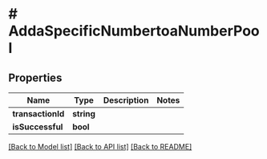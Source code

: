# # AddaSpecificNumbertoaNumberPool

## Properties

Name | Type | Description | Notes
------------ | ------------- | ------------- | -------------
**transactionId** | **string** |  |
**isSuccessful** | **bool** |  |

[[Back to Model list]](../../README.md#models) [[Back to API list]](../../README.md#endpoints) [[Back to README]](../../README.md)
